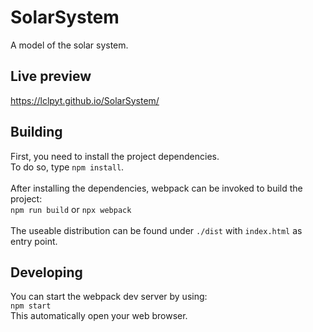 # SolarSystem
A model of the solar system.

## Live preview
https://lclpyt.github.io/SolarSystem/

## Building
First, you need to install the project dependencies.<br>
To do so, type `npm install`.<br>
<br>
After installing the dependencies, webpack can be invoked to build the project:<br>
`npm run build` or `npx webpack`<br>
<br>
The useable distribution can be found under `./dist` with `index.html` as entry point.

## Developing
You can start the webpack dev server by using:<br>
`npm start`<br>
This automatically open your web browser.
